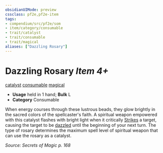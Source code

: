 ```yaml
---
obsidianUIMode: preview
cssclass: pf2e,pf2e-item
tags:
- compendium/src/pf2e/som
- item/category/consumable
- trait/catalyst
- trait/consumable
- trait/magical
aliases: ["Dazzling Rosary"]
---
```

# Dazzling Rosary *Item 4+*  
[catalyst](rules/traits/catalyst-som.md)  [consumable](rules/traits/consumable.md)  [magical](rules/traits/magical.md)  

- **Usage** held in 1 hand; **Bulk** L
- **Category** Consumable

When energy courses through these lustrous beads, they glow brightly in the sacred colors of the spellcaster's faith. A spiritual weapon empowered with this catalyst flashes with bright light when it critically [Strikes](rules/actions/strike.md) a target, causing the target to be [dazzled](rules/conditions.md#Dazzled) until the beginning of your next turn. The type of rosary determines the maximum spell level of spiritual weapon that can use the rosary as a catalyst.

*Source: Secrets of Magic p. 168*